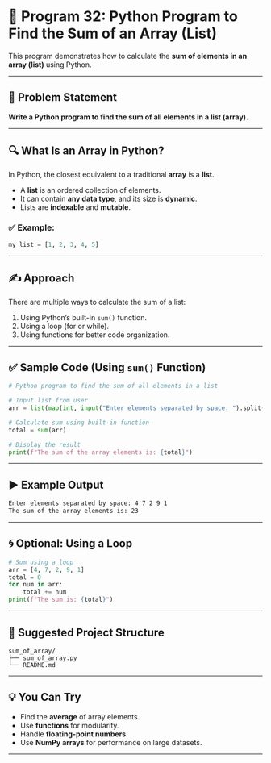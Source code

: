 
# 🧮 Program 32: Python Program to Find the Sum of an Array (List)

This program demonstrates how to calculate the **sum of elements in an array (list)** using Python.

---

## 📌 Problem Statement

**Write a Python program to find the sum of all elements in a list (array).**

---

## 🔍 What Is an Array in Python?

In Python, the closest equivalent to a traditional **array** is a **list**.

- A **list** is an ordered collection of elements.
- It can contain **any data type**, and its size is **dynamic**.
- Lists are **indexable** and **mutable**.

### ✅ Example:
```python
my_list = [1, 2, 3, 4, 5]
```

---

## ✍️ Approach

There are multiple ways to calculate the sum of a list:

1. Using Python’s built-in `sum()` function.
2. Using a loop (for or while).
3. Using functions for better code organization.

---

## ✅ Sample Code (Using `sum()` Function)

```python
# Python program to find the sum of all elements in a list

# Input list from user
arr = list(map(int, input("Enter elements separated by space: ").split()))

# Calculate sum using built-in function
total = sum(arr)

# Display the result
print(f"The sum of the array elements is: {total}")
```

---

## ▶️ Example Output

```bash
Enter elements separated by space: 4 7 2 9 1
The sum of the array elements is: 23
```

---

## 🌀 Optional: Using a Loop

```python
# Sum using a loop
arr = [4, 7, 2, 9, 1]
total = 0
for num in arr:
    total += num
print(f"The sum is: {total}")
```

---

## 📁 Suggested Project Structure

```
sum_of_array/
├── sum_of_array.py
└── README.md
```

---

## 💡 You Can Try

- Find the **average** of array elements.
- Use **functions** for modularity.
- Handle **floating-point numbers**.
- Use **NumPy arrays** for performance on large datasets.

---

